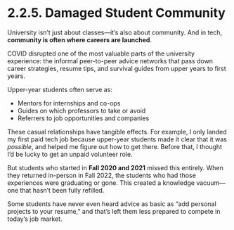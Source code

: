 # 2.2.5. Damaged Student Community

University isn’t just about classes—it’s also about community. And in tech, **community is often where careers are launched**.

COVID disrupted one of the most valuable parts of the university experience: the informal peer-to-peer advice networks that pass down career strategies, resume tips, and survival guides from upper years to first years.

Upper-year students often serve as:

- Mentors for internships and co-ops
- Guides on which professors to take or avoid
- Referrers to job opportunities and companies

These casual relationships have tangible effects. For example, I only landed my first paid tech job because upper-year students made it clear that it was _possible_, and helped me figure out how to get there. Before that, I thought I’d be lucky to get an unpaid volunteer role.

But students who started in **Fall 2020 and 2021** missed this entirely. When they returned in-person in Fall 2022, the students who had those experiences were graduating or gone. This created a knowledge vacuum—one that hasn’t been fully refilled.

Some students have never even heard advice as basic as “add personal projects to your resume,” and that’s left them less prepared to compete in today’s job market.

